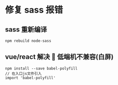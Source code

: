 # 修复 sass 报错

## sass 重新编译

```
npm rebuild node-sass
```

## vue/react 解决  低端机不兼容(白屏)

```
npm install --save babel-polyfill
// 在入口js文件引入
import 'babel-polyfill'
```
